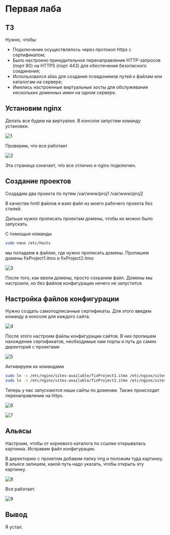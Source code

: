 # Первая лаба

## ТЗ

Нужно, чтобы:

* Подключение осуществлялось через протокол https с сертификатом;
* Было настроено принудительное перенаправление HTTP-запросов (порт 80) на HTTPS (порт 443) для обеспечения безопасного соединения;
* Использовался alias для создания псевдонимов путей к файлам или каталогам на сервере;
* Имелись настроенные виртуальные хосты для обслуживания нескольких доменных имен на одном сервере.

## Установим nginx

Делать все будем на виртуалке. В консоли запустим команду установки.

![1](img/1.png)

Проверим, что все работает

![2](img/2.png)

Эта страница означает, что все отлично и nginx подключен.

## Создание проектов

Создадим два проекта по путям /var/www/proj1 /var/www/proj2

В качестве hmtl файлов я взял файл из моего рабочего проекта без стилей.

Дальше нужно прописать проектам домены, чтобы их можно было запускать.

С помощью команды
```bash
sudo nano /etc/hosts
```
 мы попадаем в файлик, где нужно прописать домены. Пропишем домены fixProject1.itmo и fixProject2.itmo

![3](img/3.png)

После того, как ввели домены, просто сохраним файл. Домены мы настроили, но без файлов конфигурации ничего не запустится.

## Настройка файлов конфигурации

Нужно создать самоподписанные сертификаты. Для этого введем команду в консоли для каждого сайта.

![4](img/4.png)

После этого настроим файлы конфигурации сайтов. В них пропишем нахождение сертификатов, необходимые нам порты и путь до самих директорий с проектами

![5](img/5.png) 

Активируем их командами

```bash
sudo ln -s /etc/nginx/sites-available/fixProject1.itmo /etc/nginx/sites-enabled/
sudo ln -s /etc/nginx/sites-available/fixProject2.itmo /etc/nginx/sites-enabled/
```
Теперь у нас запускаются наши сайты по доменам. Также происходит перенаправление на https.

![6](img/6.png)

![7](img/7.png)

## Альясы

Настроим, чтобы от корневого каталога по ссылке открывалась картинка. Исправим файл конфигурации.

В директорию с проектом добавим папку img и положим туда картинку. В альясе запишем, какой путь надо указать, чтобы открыть эту картинку.


![8](img/8.png)

Все работает.

![9](img/9.png)

## Вывод

Я устал.